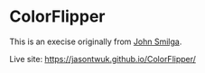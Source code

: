 # ColorFlipper
This is an execise originally from <a href="https://github.com/john-smilga/javascript-basic-projects">John Smilga</a>.

Live site: https://jasontwuk.github.io/ColorFlipper/
